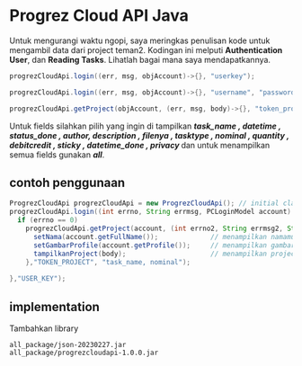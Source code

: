 # Progrez Cloud API Java
Untuk mengurangi waktu ngopi, saya meringkas penulisan kode untuk mengambil data dari project teman2.
Kodingan ini melputi <b>Authentication User</b>, dan <b>Reading Tasks</b>. Lihatlah bagai mana saya mendapatkannya.

```java
progrezCloudApi.login((err, msg, objAccount)->{}, "userkey");
```
```java
progrezCloudApi.login((err, msg, objAccount)->{}, "username", "password");
```
```java
progrezCloudApi.getProject(objAccount, (err, msg, body)->{}, "token_project", "fields");
```

Untuk fields silahkan pilih yang ingin di tampilkan <b><i>task_name , datetime , status_done , author, description , 
filenya , tasktype , nominal , quantity , debitcredit , sticky , datetime_done , privacy </i></b> dan untuk menampilkan semua 
fields gunakan <b><i>all</i></b>.

## contoh penggunaan
```java
ProgrezCloudApi progrezCloudApi = new ProgrezCloudApi(); // initial class
progrezCloudApi.login((int errno, String errmsg, PCLoginModel account) -> {
  if (errno == 0)
    progrezCloudApi.getProject(account, (int errno2, String errmsg2, String body) -> {
      setNama(account.getFullName());             // menampilkan namamu
      setGambarProfile(account.getProfile());     // menampilkan gambar profile
      tampilkanProject(body);                     // menampilkan project
    },"TOKEN_PROJECT", "task_name, nominal");
    
},"USER_KEY");
```
## implementation

Tambahkan library
```
all_package/json-20230227.jar
all_package/progrezcloudapi-1.0.0.jar
```
